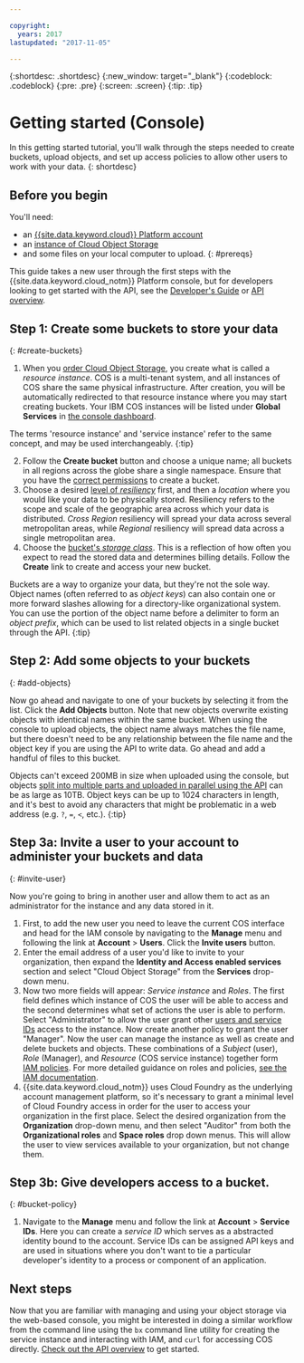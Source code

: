 ```yaml
---

copyright:
  years: 2017
lastupdated: "2017-11-05"

---
```

{:shortdesc: .shortdesc}
{:new_window: target="_blank"}
{:codeblock: .codeblock}
{:pre: .pre}
{:screen: .screen}
{:tip: .tip}


# Getting started (Console)

In this getting started tutorial, you'll walk through the steps needed to create buckets, upload objects, and set up access policies to allow other users to work with your data.
{: shortdesc}

## Before you begin
You'll need:
  * an [{{site.data.keyword.cloud}} Platform account](https://console.bluemix.net/registration/?target=%2Fcatalog%2Finfrastructure%2Fcloud-object-storage)
  * an [instance of Cloud Object Storage](/docs/services/cloud-object-storage/basics/order-storage.html)
  * and some files on your local computer to upload.
{: #prereqs}

This guide takes a new user through the first steps with the {{site.data.keyword.cloud_notm}} Platform console, but for developers looking to get started with the API, see the  [Developer's Guide](/docs/services/cloud-object-storage/basics/developers.html) or [API overview](/docs/services/cloud-object-storage/api-reference/about-compatibility-api.html).

## Step 1: Create some buckets to store your data
{: #create-buckets}

  1. When you [order Cloud Object Storage](/docs/services/cloud-object-storage/basics/order-storage.html), you create what is called a _resource instance_. COS is a multi-tenant system, and all instances of COS share the same physical infrastructure.  After creation, you will be automatically redirected to that resource instance where you may start creating buckets. Your IBM COS instances will be listed under **Global Services** in [the console dashboard](/dashboard/apps).

The terms 'resource instance' and 'service instance' refer to the same concept, and may be used interchangeably.
{:tip}

  2. Follow the **Create bucket** button and choose a unique name; all buckets in all regions across the globe share a single namespace. Ensure that you have the [correct permissions](/docs/services/cloud-object-storage/iam/buckets.html) to create a bucket.
  3. Choose a desired [level of _resiliency_](/docs/services/cloud-object-storage/basics/endpoints.html) first, and then a _location_ where you would like your data to be physically stored. Resiliency refers to the scope and scale of the geographic area across which your data is distributed. _Cross Region_ resiliency will spread your data across several metropolitan areas, while _Regional_ resiliency will spread data across a single metropolitan area.
  4. Choose the [bucket's _storage class_](/docs/services/cloud-object-storage/basics/classes.html). This is a reflection of how often you expect to read the stored data and determines billing details. Follow the **Create** link to create and access your new bucket.

  Buckets are a way to organize your data, but they're not the sole way. Object names (often referred to as _object keys_) can also contain one or more forward slashes allowing for a directory-like organizational system. You can use the portion of the object name before a delimiter to form an _object prefix_, which can be used to list related objects in a single bucket through the API.
{:tip}


## Step 2: Add some objects to your buckets
{: #add-objects}

Now go ahead and navigate to one of your buckets by selecting it from the list.  Click the **Add Objects** button. Note that new objects overwrite existing objects with identical names within the same bucket. When using the console to upload objects, the object name always matches the file name, but there doesn't need to be any relationship between the file name and the object key if you are using the API to write data.  Go ahead and add a handful of files to this bucket.

Objects can't exceed 200MB in size when uploaded using the console, but objects [split into multiple parts and uploaded in parallel using the API](/docs/services/cloud-object-storage/basics/multipart.html) can be as large as 10TB.  Object keys can be up to 1024 characters in length, and it's best to avoid any characters that might be problematic in a web address (e.g. `?`, `=`, `<`, etc.).
{:tip}

## Step 3a: Invite a user to your account to administer your buckets and data
{: #invite-user}

Now you're going to bring in another user and allow them to act as an administrator for the instance and any data stored in it.

  1. First, to add the new user you need to leave the current COS interface and head for the IAM console by navigating to the **Manage** menu and following the link at **Account** > **Users**.  Click the **Invite users** button.
  2. Enter the email address of a user you'd like to invite to your organization, then expand the **Identity and Access enabled services** section and select "Cloud Object Storage" from the **Services** drop-down menu.
  3. Now two more fields will appear: _Service instance_ and _Roles_. The first field defines which instance of COS the user will be able to access and the second determines what set of actions the user is able to perform. Select "Administrator" to allow the user grant other [users and service IDs](docs/cloud-object-storage/iam/users-serviceids.html#users-and-service-ids) access to the instance. Now create another policy to grant the user "Manager".  Now the user can manage the instance as well as create and delete buckets and objects. These combinations of a _Subject_ (user), _Role_ (Manager), and _Resource_ (COS service instance) together form [IAM policies](docs/cloud-object-storage/iam/overview.html#getting-started-with-iam). For more detailed guidance on roles and policies, [see the IAM documentation](/docs/iam/users_roles.html).
  4. {{site.data.keyword.cloud_notm}} uses Cloud Foundry as the underlying account management platform, so it's necessary to grant a minimal level of Cloud Foundry access in order for the user to access your organization in the first place.  Select the desired organization from the **Organization** drop-down menu, and then select "Auditor" from both the **Organizational roles** and **Space roles** drop down menus.  This will allow the user to view services available to your organization, but not change them.

## Step 3b: Give developers access to a bucket.
{: #bucket-policy}

  1. Navigate to the **Manage** menu and follow the link at **Account** > **Service IDs**.  Here you can create a _service ID_ which serves as a abstracted identity bound to the account.   Service IDs can be assigned API keys and are used in situations where you don't want to tie a particular developer's identity to a process or component of an application.

## Next steps

Now that you are familiar with managing and using your object storage via the web-based console, you might be interested in doing a similar workflow from the command line using  the `bx` command line utility for creating the service instance and interacting with IAM, and `curl` for accessing COS directly. [Check out the API overview](/docs/services/cloud-object-storage/api-reference/about-compatibility-api.html) to get started.
